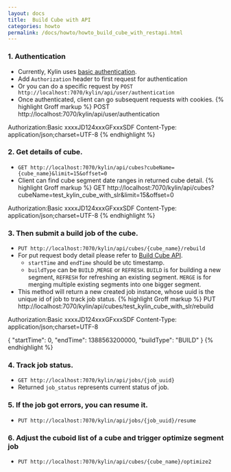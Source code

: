 ```yaml
---
layout: docs
title:  Build Cube with API
categories: howto
permalink: /docs/howto/howto_build_cube_with_restapi.html
---
```


### 1.	Authentication
*   Currently, Kylin uses [basic authentication](http://en.wikipedia.org/wiki/Basic_access_authentication).
*   Add `Authorization` header to first request for authentication
*   Or you can do a specific request by `POST http://localhost:7070/kylin/api/user/authentication`
*   Once authenticated, client can go subsequent requests with cookies.
{% highlight Groff markup %}
POST http://localhost:7070/kylin/api/user/authentication
    
Authorization:Basic xxxxJD124xxxGFxxxSDF
Content-Type: application/json;charset=UTF-8
{% endhighlight %}

### 2.	Get details of cube. 
*   `GET http://localhost:7070/kylin/api/cubes?cubeName={cube_name}&limit=15&offset=0`
*   Client can find cube segment date ranges in returned cube detail.
{% highlight Groff markup %}
GET http://localhost:7070/kylin/api/cubes?cubeName=test_kylin_cube_with_slr&limit=15&offset=0

Authorization:Basic xxxxJD124xxxGFxxxSDF
Content-Type: application/json;charset=UTF-8
{% endhighlight %}
### 3.	Then submit a build job of the cube. 
*   `PUT http://localhost:7070/kylin/api/cubes/{cube_name}/rebuild`
*   For put request body detail please refer to [Build Cube API](howto_use_restapi.html#build-cube). 
    *   `startTime` and `endTime` should be utc timestamp.
    *   `buildType` can be `BUILD` ,`MERGE` or `REFRESH`. `BUILD` is for building a new segment, `REFRESH` for refreshing an existing segment. `MERGE` is for merging multiple existing segments into one bigger segment.
*   This method will return a new created job instance,  whose uuid is the unique id of job to track job status.
{% highlight Groff markup %}
PUT http://localhost:7070/kylin/api/cubes/test_kylin_cube_with_slr/rebuild

Authorization:Basic xxxxJD124xxxGFxxxSDF
Content-Type: application/json;charset=UTF-8
    
{
    "startTime": 0,
    "endTime": 1388563200000,
    "buildType": "BUILD"
}
{% endhighlight %}

### 4.	Track job status. 
*   `GET http://localhost:7070/kylin/api/jobs/{job_uuid}`
*   Returned `job_status` represents current status of job.

### 5.	If the job got errors, you can resume it. 
*   `PUT http://localhost:7070/kylin/api/jobs/{job_uuid}/resume`

### 6.	Adjust the cuboid list of a cube and trigger optimize segment job
*   `PUT http://localhost:7070/kylin/api/cubes/{cube_name}/optimize2`

